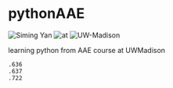 # pythonAAE

![Siming Yan](https://img.shields.io/badge/A%20project%20by-Siming__Yan-ff69b4) ![at](https://img.shields.io/badge/build-succeeded-brightgreen.svg) ![UW-Madison](https://img.shields.io/badge/Tests-passing-brightgreen.svg)



learning python from AAE course at UWMadison 
~~~
.636
.637
.722
~~~
